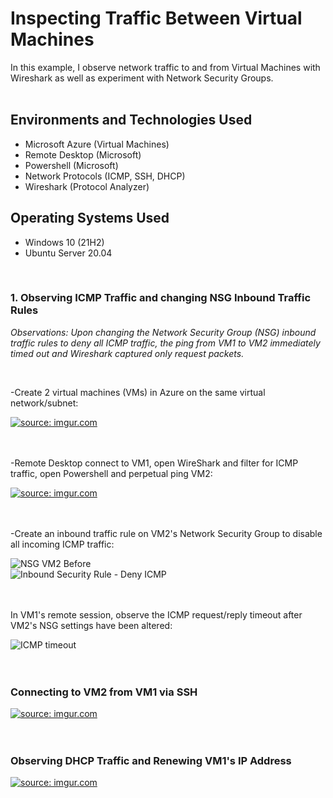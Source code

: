 <p align="center"> 

<h1> Inspecting Traffic Between Virtual Machines</h1>
In this example, I observe network traffic to and from Virtual Machines with Wireshark as well as experiment with Network Security Groups. <br />
<br>

<h2>Environments and Technologies Used</h2>

- Microsoft Azure (Virtual Machines)
- Remote Desktop (Microsoft)
- Powershell (Microsoft)
- Network Protocols (ICMP, SSH, DHCP)
- Wireshark (Protocol Analyzer)

<h2>Operating Systems Used </h2>

- Windows 10 (21H2)
- Ubuntu Server 20.04
<br>

<h3>1. Observing ICMP Traffic and changing NSG Inbound Traffic Rules</h3>
<p><i>Observations: Upon changing the Network Security Group (NSG) inbound traffic rules to deny all ICMP traffic, the ping from VM1 to VM2 immediately timed out and Wireshark captured only request packets.</p></i>
<br>
<p>-Create 2 virtual machines (VMs) in Azure on the same virtual network/subnet:</p>
<a href="https://imgur.com/Kcfo6yk"><img src="https://i.imgur.com/Kcfo6yk.png" title="source: imgur.com" /></a> 
<br>
<br>
<br>
<p>-Remote Desktop connect to VM1, open WireShark and filter for ICMP traffic, open Powershell and perpetual ping VM2:</p> 
<a href="https://imgur.com/IzZrqZF"><img src="https://i.imgur.com/IzZrqZF.png" title="source: imgur.com" /></a>
<br>
<br>
<br>
<p>-Create an inbound traffic rule on VM2's Network Security Group to disable all incoming ICMP traffic:</p>

![NSG VM2 Before](https://github.com/emily-hardy/azure-network-protocols/assets/150190489/360d7d68-b375-45f5-9a68-a2fbda03fca5)
<br>
![Inbound Security Rule - Deny ICMP](https://github.com/emily-hardy/azure-network-protocols/assets/150190489/273f1f13-74d3-4b9c-9fb7-4da47ea2c9c9)
<br>
<br>
<br>
<p>In VM1's remote session, observe the ICMP request/reply timeout after VM2's NSG settings have been altered:</p>

![ICMP timeout](https://github.com/emily-hardy/azure-network-protocols/assets/150190489/e525ec61-5e81-479e-b28d-e2276e8b517d)
<br>
<br>
<br>
<h3>Connecting to VM2 from VM1 via SSH</h3>
<a href="https://imgur.com/jQNd42f"><img src="https://i.imgur.com/jQNd42f.png" title="source: imgur.com" /></a>
<br>
<br>
<br>
<h3>Observing DHCP Traffic and Renewing VM1's IP Address  </h3>
<a href="https://imgur.com/Pm67Uqx"><img src="https://i.imgur.com/Pm67Uqx.png" title="source: imgur.com" /></a>
